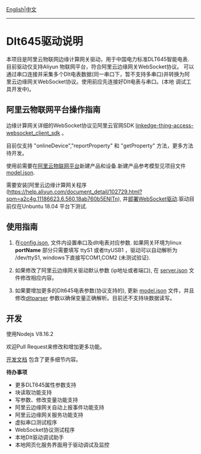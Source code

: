 [English](README.md)|[中文](README-zh.md)

---
# Dlt645驱动说明

本项目是阿里云物联网边缘计算网关驱动，用于中国电力标准DLT645智能电表. 目前驱动仅支持Aliyun 物联网平台，符合阿里云边缘网关WebSocket协议。
可以通过串口连接并采集多个Dlt电表数据(同一串口下，暂不支持多串口)并转换为阿里云边缘网关WebSocket协议。使用前应先连接好Dlt电表与串口。(本地
调试工具开发中)。


## 阿里云物联网平台操作指南

边缘计算网关详细的WebSocket协议见阿里云官网SDK [linkedge-thing-access-websocket_client_sdk](https://github.com/aliyun/linkedge-thing-access-websocket_client_sdk/blob/master/protocol-design-description.md?spm=a2c4g.11186623.2.11.7afd760b9SsoxB&file=protocol-design-description.md) 。

目前仅支持 "onlineDevice","reportProperty" 和 "getProperty" 方法，更多方法待开发。

使用前需要在[阿里云物联网平台](https://help.aliyun.com/document_detail/73705.html?spm=a2c4g.11174283.2.11.3a8b1668L08yIP)新建产品和设备.新建产品参考模型见项目文件 [model.json](src/model.json). 

需要安装[阿里云边缘计算网关程序(https://help.aliyun.com/document_detail/102729.html?spm=a2c4g.11186623.6.560.18ab760b5ENITn), 并[部署WebSocket驱动](https://help.aliyun.com/document_detail/122583.html?spm=a2c4g.11186623.6.574.119c71b8bCk3oA).驱动目前仅在Unbuntu 18.04 平台下测试.

## 使用指南

1. 在[config.json](src/config.json), 文件内设置串口及dlt电表对应参数. 如果网关环境为linux **portName** 部分只需要填写 ttyS1 或者ttyUSB1 ，驱动可以自动解析为 /dev/ttyS1, windows下直接写COM1,COM2 (未测试验证).

2. 如果修改了阿里云边缘网关驱动默认参数 (ip地址或者端口), 在 [server.json](src/server.json) 文件修改相应内容。

3. 如果要增加更多的Dlt645电表参数(协议支持的), 更新 [model.json](src/model.json) 文件，并且修改[dltparser](src/dltparser.js) 参数以确保变量正确解析。目前还不支持块数据读写。

## 开发

使用Nodejs V8.16.2

欢迎Pull Request来修改和增加更多功能。

[开发文档](out/index.html) 包含了更多细节内容。

**待办事项**
- 更多DLT645属性参数支持
- 块读取功能支持
- 写参数、修改变量功能支持
- 阿里云边缘网关自动上报事件功能支持
- 阿里云边缘网关服务功能支持
- 虚拟串口测试程序
- WebSocket协议测试程序
- 本地Dlt驱动调试助手
- 本地网页化服务界面用于驱动调试及监控
